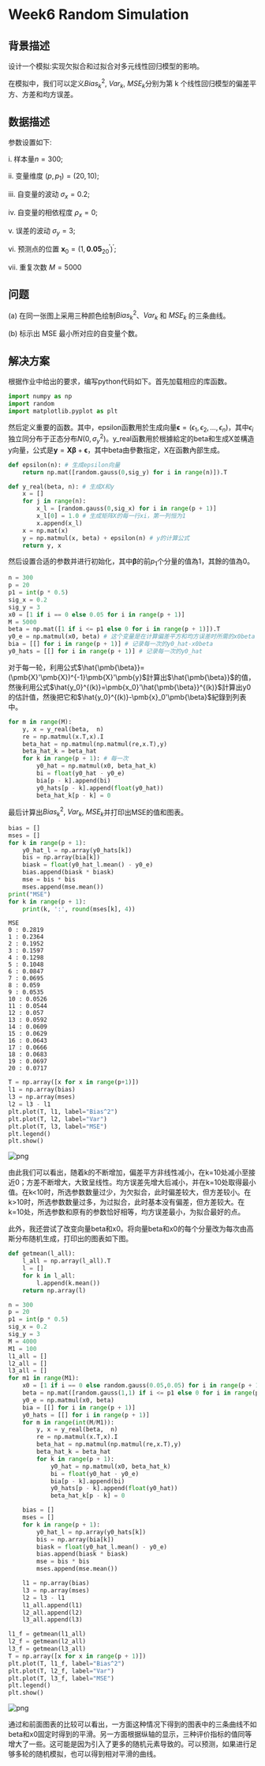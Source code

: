 # Week6 Random Simulation

## 背景描述  

设计一个模拟:实现欠拟合和过拟合对多元线性回归模型的影响。

在模拟中，我们可以定义$Bias^2_k,\ Var_k,\ MSE_k$分别为第 k 个线性回归模型的偏差平方、方差和均方误差。

## 数据描述

参数设置如下:

i. 样本量$n=300$;

ii. 变量维度 $(p, p_1) = (20, 10)$;

iii. 自变量的波动 $\sigma_x = 0.2$;

iv. 自变量的相依程度 $\rho_x = 0$;

v. 误差的波动 $\sigma_y = 3$;

vi. 预测点的位置 $\pmb{x}_0 = (1, \pmb{0.05}^′_{20})^′$;

vii. 重复次数 $M = 5000$

## 问题

(a) 在同一张图上采用三种颜色绘制$Bias^2_k$、$Var_k$ 和 $MSE_k$ 的三条曲线。

(b) 标示出 MSE 最小所对应的自变量个数。

## 解决方案

根据作业中给出的要求，编写python代码如下。首先加载相应的库函数。


```python
import numpy as np
import random
import matplotlib.pyplot as plt
```

然后定义重要的函数。其中，epsilon函數用於生成向量$\pmb{\epsilon}=(\epsilon_1,\epsilon_2,...,\epsilon_n)$，其中$\epsilon_i$独立同分布于正态分布$N(0,\sigma^2_y)$。y_real函數用於根據給定的beta和生成X並構造y向量，公式是$\pmb{y}=\pmb{X}\pmb{\beta}+\pmb{\epsilon}$，其中beta由參數指定，X在函數內部生成。


```python
def epsilon(n): # 生成epsilon向量
    return np.mat([random.gauss(0,sig_y) for i in range(n)]).T

def y_real(beta, n): # 生成X和y 
    x = []
    for j in range(n):
        x_l = [random.gauss(0,sig_x) for i in range(p + 1)]
        x_l[0] = 1.0 # 生成矩阵X的每一行xi，第一列恒为1
        x.append(x_l)
    x = np.mat(x)
    y = np.matmul(x, beta) + epsilon(n) # y的计算公式
    return y, x
```

然后设置合适的参数并进行初始化，其中$\pmb{\beta}$的前$p_1$个分量的值為1，其餘的值為0。


```python
n = 300
p = 20
p1 = int(p * 0.5)
sig_x = 0.2
sig_y = 3
x0 = [1 if i == 0 else 0.05 for i in range(p + 1)]
M = 5000 
beta = np.mat([1 if i <= p1 else 0 for i in range(p + 1)]).T
y0_e = np.matmul(x0, beta) # 这个变量是在计算偏差平方和均方误差时所需的x0beta
bia = [[] for i in range(p + 1)] # 记录每一次的y0_hat-x0beta
y0_hats = [[] for i in range(p + 1)] # 记录每一次的y0_hat
```

对于每一轮，利用公式$\hat{\pmb{\beta}}=(\pmb{X}'\pmb{X})^{-1}\pmb{X}'\pmb{y}$計算出$\hat{\pmb{\beta}}$的值，然後利用公式$\hat{y_0}^{(k)}=\pmb{x_0}'\hat{\pmb{\beta}}^{(k)}$計算出y0的估計值，然後把它和$\hat{y_0}^{(k)}-\pmb{x}_0'\pmb{\beta}$紀錄到列表中。


```python
for m in range(M):
    y, x = y_real(beta,  n)
    re = np.matmul(x.T,x).I
    beta_hat = np.matmul(np.matmul(re,x.T),y)
    beta_hat_k = beta_hat
    for k in range(p + 1): # 每一次
        y0_hat = np.matmul(x0, beta_hat_k)
        bi = float(y0_hat - y0_e)
        bia[p - k].append(bi)
        y0_hats[p - k].append(float(y0_hat))
        beta_hat_k[p - k] = 0
```

最后计算出$Bias^2_k,\ Var_k,\ MSE_k$并打印出MSE的值和图表。


```python
bias = []
mses = []
for k in range(p + 1):
    y0_hat_l = np.array(y0_hats[k])
    bis = np.array(bia[k])
    biask = float(y0_hat_l.mean() - y0_e)
    bias.append(biask * biask)
    mse = bis * bis
    mses.append(mse.mean())
print("MSE")
for k in range(p + 1):
    print(k, ':', round(mses[k], 4))
```

    MSE
    0 : 0.2819
    1 : 0.2364
    2 : 0.1952
    3 : 0.1597
    4 : 0.1298
    5 : 0.1048
    6 : 0.0847
    7 : 0.0695
    8 : 0.059
    9 : 0.0535
    10 : 0.0526
    11 : 0.0544
    12 : 0.057
    13 : 0.0592
    14 : 0.0609
    15 : 0.0629
    16 : 0.0643
    17 : 0.0666
    18 : 0.0683
    19 : 0.0697
    20 : 0.0717



```python
T = np.array([x for x in range(p+1)])
l1 = np.array(bias)
l3 = np.array(mses)
l2 = l3 - l1
plt.plot(T, l1, label="Bias^2")
plt.plot(T, l2, label="Var")
plt.plot(T, l3, label="MSE")
plt.legend()
plt.show()
```


    
![png](output_11_0.png)
    


由此我们可以看出，随着k的不断增加，偏差平方非线性减小，在k=10处减小至接近0；方差不断增大，大致呈线性。均方误差先增大后减小，并在k=10处取得最小值。在k<10时，所选参数数量过少，为欠拟合，此时偏差较大，但方差较小。在k>10时，所选参数数量过多，为过拟合，此时基本没有偏差，但方差较大。在k=10处，所选参数和原有的参数恰好相等，均方误差最小，为拟合最好的点。

此外，我还尝试了改变向量beta和x0。将向量beta和x0的每个分量改为每次由高斯分布随机生成，打印出的图表如下图。


```python
def getmean(l_all):
    l_all = np.array(l_all).T
    l = []
    for k in l_all:
        l.append(k.mean())
    return np.array(l)

n = 300
p = 20
p1 = int(p * 0.5)
sig_x = 0.2
sig_y = 3
M = 4000
M1 = 100
l1_all = []
l2_all = []
l3_all = []
for m1 in range(M1):
    x0 = [1 if i == 0 else random.gauss(0.05,0.05) for i in range(p + 1)]
    beta = np.mat([random.gauss(1,1) if i <= p1 else 0 for i in range(p + 1)]).T
    y0_e = np.matmul(x0, beta)
    bia = [[] for i in range(p + 1)]
    y0_hats = [[] for i in range(p + 1)]
    for m in range(int(M/M1)):
        y, x = y_real(beta,  n)
        re = np.matmul(x.T,x).I
        beta_hat = np.matmul(np.matmul(re,x.T),y)
        beta_hat_k = beta_hat
        for k in range(p + 1):
            y0_hat = np.matmul(x0, beta_hat_k)
            bi = float(y0_hat - y0_e)
            bia[p - k].append(bi)
            y0_hats[p - k].append(float(y0_hat))
            beta_hat_k[p - k] = 0

    bias = []
    mses = []
    for k in range(p + 1):
        y0_hat_l = np.array(y0_hats[k])
        bis = np.array(bia[k])
        biask = float(y0_hat_l.mean() - y0_e)
        bias.append(biask * biask)
        mse = bis * bis
        mses.append(mse.mean())

    l1 = np.array(bias)
    l3 = np.array(mses)
    l2 = l3 - l1
    l1_all.append(l1)
    l2_all.append(l2)
    l3_all.append(l3)

l1_f = getmean(l1_all)
l2_f = getmean(l2_all)
l3_f = getmean(l3_all)
T = np.array([x for x in range(p + 1)])
plt.plot(T, l1_f, label="Bias^2")
plt.plot(T, l2_f, label="Var")
plt.plot(T, l3_f, label="MSE")
plt.legend()
plt.show()
```


    
![png](output_14_0.png)
    


通过和前面图表的比较可以看出，一方面这种情况下得到的图表中的三条曲线不如beta和x0固定时得到的平滑。另一方面根据纵轴的显示，三种评价指标的值同等增大了一些。这可能是因为引入了更多的随机元素导致的。可以预测，如果进行足够多轮的随机模拟，也可以得到相对平滑的曲线。

